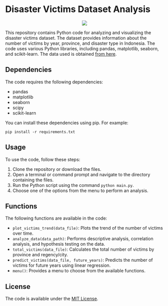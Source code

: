 # Disaster Victims Dataset Analysis

<p align="center">
  <img src="https://img.freepik.com/free-vector/process-optimization-concept-idea-business-improvement-development-company-data-analysis-effective-entrepreneurship-organization-isolated-flat-vector-illustration_613284-3337.jpg">
</p>

This repository contains Python code for analyzing and visualizing the disaster victims dataset. The dataset provides information about the number of victims by year, province, and disaster type in Indonesia. The code uses various Python libraries, including pandas, matplotlib, seaborn, and scikit-learn. The data used is obtained [from here](https://opendata.jabarprov.go.id/id/dataset/jumlah-korban-jiwa-akibat-bencana-berdasarkan-kondisi-di-jawa-barat).
## Dependencies

The code requires the following dependencies:

-   pandas
-   matplotlib
-   seaborn
-   scipy
-   scikit-learn

You can install these dependencies using pip. For example:

`pip install -r requirements.txt` 

## Usage

To use the code, follow these steps:

1.  Clone the repository or download the files.
2.  Open a terminal or command prompt and navigate to the directory containing the files.
3.  Run the Python script using the command `python main.py`.
4.  Choose one of the options from the menu to perform an analysis.

## Functions

The following functions are available in the code:

-   `plot_victims_trend(data_file)`: Plots the trend of the number of victims over time.
-   `analyze_data(data_path)`: Performs descriptive analysis, correlation analysis, and hypothesis testing on the data.
-   `total_victims(data_file)`: Calculates the total number of victims by province and regency/city.
-   `predict_victims(data_file, future_years)`: Predicts the number of victims for future years using linear regression.
-   `menu()`: Provides a menu to choose from the available functions.

## License

The code is available under the [MIT License](https://github.com/De-Technocrats/Disaster-Victims-Dataset-Analysis/blob/main/LICENSE).